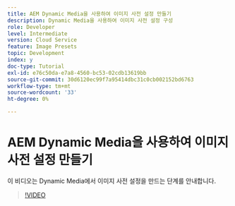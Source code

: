 ```yaml
---
title: AEM Dynamic Media을 사용하여 이미지 사전 설정 만들기
description: Dynamic Media을 사용하여 이미지 사전 설정 구성
role: Developer
level: Intermediate
version: Cloud Service
feature: Image Presets
topic: Development
index: y
doc-type: Tutorial
exl-id: e76c50da-e7a8-4560-bc53-02cdb13619bb
source-git-commit: 30d6120ec99f7a95414dbc31c0cb002152bd6763
workflow-type: tm+mt
source-wordcount: '33'
ht-degree: 0%

---
```


# AEM Dynamic Media을 사용하여 이미지 사전 설정 만들기

이 비디오는 Dynamic Media에서 이미지 사전 설정을 만드는 단계를 안내합니다.

>[!VIDEO](https://video.tv.adobe.com/v/335459?quality=12&learn=on)
